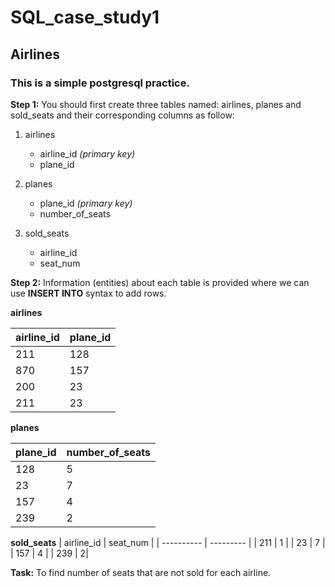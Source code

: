 # SQL_case_study1
## Airlines

### This is a simple postgresql practice. 

**Step 1:** 
You should first create three tables named: airlines, planes and sold_seats and their corresponding columns as follow: 
1. airlines
   - airline_id *(primary key)*
   - plane_id
 
2. planes
   - plane_id *(primary key)*
   - number_of_seats
 
3. sold_seats 
   - airline_id
   - seat_num

**Step 2:** 
Information (entities) about each table is provided where we can use **INSERT INTO** syntax to add rows. 

**airlines**

| airline_id | plane_id |
| --------- | ----------|
| 211 | 128 |
| 870 | 157 |
| 200 | 23 |
| 211| 23|

**planes**

| plane_id | number_of_seats|
| ---------- | --------- |
| 128 | 5 |
| 23 | 7 |
| 157 | 4 |
| 239 | 2|

**sold_seats**
| airline_id | seat_num |
| ---------- | --------- |
| 211 | 1 |
| 23 | 7 |
| 157 | 4 |
| 239 | 2|



**Task:** 
  To find number of seats that are not sold for each airline. 
